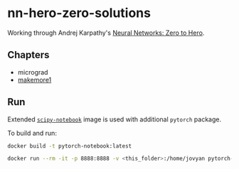 # nn-hero-zero-solutions

Working through Andrej Karpathy's [Neural Networks: Zero to Hero](https://karpathy.ai/zero-to-hero.html).

## Chapters

- micrograd
- [makemore1](makemore1.ipynb)

## Run

Extended [`scipy-notebook`](https://hub.docker.com/r/jupyter/scipy-notebook/) image is used with additional `pytorch` package.

To build and run:

```sh
docker build -t pytorch-notebook:latest

docker run --rm -it -p 8888:8888 -v <this_folder>:/home/jovyan pytorch-notebook:latest
```

